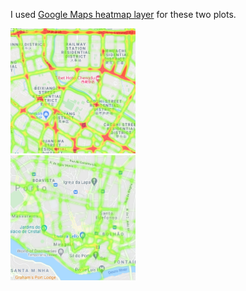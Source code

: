 
I used [Google Maps heatmap layer](https://developers.google.com/maps/documentation/javascript/heatmaplayer) for these two plots.


<div class="row">
  <div class="column">
    <img src="https://github.com/david-tedjopurnomo/dtedjopurnom_graphs/blob/main/geographic_heatmaps/crop_chengdu.png" width="200" height="200">
  </div>
  <div class="column">
    <img src="https://github.com/david-tedjopurnomo/dtedjopurnom_graphs/blob/main/geographic_heatmaps/crop_porto.png" width="200" height="200">
  </div>
</div>
